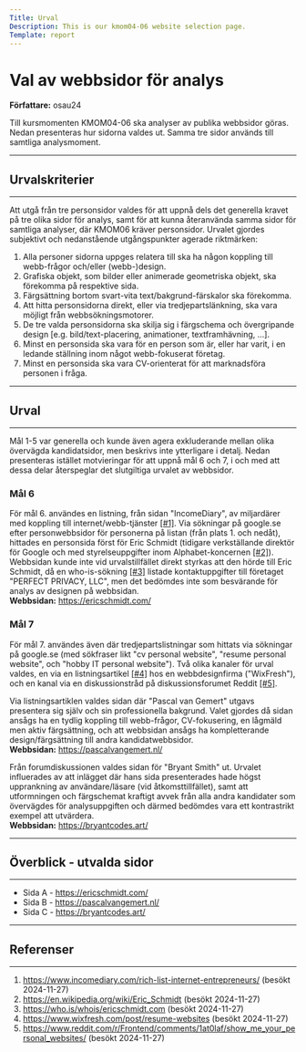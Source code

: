 ```yaml
---
Title: Urval
Description: This is our kmom04-06 website selection page.
Template: report
---
```


# Val av webbsidor för analys

**Författare:** osau24

Till kursmomenten KMOM04-06 ska analyser av publika webbsidor göras. Nedan presenteras hur sidorna valdes ut. Samma tre sidor används till samtliga analysmoment.

---
## Urvalskriterier
---

Att utgå från tre personsidor valdes för att uppnå dels det generella kravet på tre olika sidor för analys, samt för att kunna återanvända samma sidor för samtliga analyser, där KMOM06 kräver personsidor. Urvalet gjordes subjektivt och nedanstående utgångspunkter agerade riktmärken:

1) Alla personer sidorna uppges relatera till ska ha någon koppling till webb-frågor och/eller (webb-)design.
2) Grafiska objekt, som bilder eller animerade geometriska objekt, ska förekomma på respektive sida.
3) Färgsättning bortom svart-vita text/bakgrund-färskalor ska förekomma.
4) Att hitta personsidorna direkt, eller via tredjepartslänkning, ska vara möjligt från webbsökningsmotorer. 
5) De tre valda personsidorna ska skilja sig i färgschema och övergripande design [e.g. bild/text-placering, animationer, textframhävning, ...].
6) Minst en personsida ska vara för en person som är, eller har varit, i en ledande ställning inom något webb-fokuserat företag.
7) Minst en personsida ska vara CV-orienterat för att marknadsföra personen i fråga.

---
## Urval
---

Mål 1-5 var generella och kunde även agera exkluderande mellan olika övervägda kandidatsidor, men beskrivs inte ytterligare i detalj. Nedan presenteras istället motvieringar för att uppnå mål 6 och 7, i och med att dessa delar återspeglar det slutgiltiga urvalet av webbsidor.  

### Mål 6
För mål 6. användes en listning, från sidan "IncomeDiary", av miljardärer med koppling till internet/webb-tjänster [[#1]][1]. Via sökningar på google.se efter personwebbsidor för personerna på listan (från plats 1. och nedåt), hittades en personsida först för Eric Schmidt (tidigare verkställande direktör för Google och med styrelseuppgifter inom Alphabet-koncernen [[#2]][2]). Webbsidan kunde inte vid urvalstillfället direkt styrkas att den hörde till Eric Schmidt, då en who-is-sökning [[#3]][3] listade kontaktuppgifter till företaget "PERFECT PRIVACY, LLC", men det bedömdes inte som besvärande för analys av designen på webbsidan.  
**Webbsidan:** https://ericschmidt.com/

### Mål 7
För mål 7. användes även där tredjepartslistningar som hittats via sökningar på google.se (med sökfraser likt "cv personal website", "resume personal website", och "hobby IT personal website"). Två olika kanaler för urval valdes, en via en listningsartikel [[#4]][4] hos en webbdesignfirma ("WixFresh"), och en kanal via en diskussionstråd på diskussionsforumet Reddit [[#5]][5]. 

Via listningsartiklen valdes sidan där "Pascal van Gemert" utgavs presentera sig själv och sin professionella bakgrund. Valet gjordes då sidan ansågs ha en tydlig koppling till webb-frågor, CV-fokusering, en lågmäld men aktiv färgsättning, och att webbsidan ansågs ha kompletterande design/färgsättning till andra kandidatwebbsidor.  
**Webbsidan:** https://pascalvangemert.nl/

Från forumdiskussionen valdes sidan för "Bryant Smith" ut. Urvalet influerades av att inlägget där hans sida presenterades hade högst upprankning av användare/läsare (vid åtkomsttillfället), samt att utformningen och färgschemat kraftigt avvek från alla andra kandidater som övervägdes för analysuppgiften och därmed bedömdes vara ett kontrastrikt exempel att utvärdera.  
**Webbsidan:** https://bryantcodes.art/

---
## Överblick - utvalda sidor
---

- Sida A - https://ericschmidt.com/
- Sida B - https://pascalvangemert.nl/
- Sida C - https://bryantcodes.art/

---
## Referenser
---

1) https://www.incomediary.com/rich-list-internet-entrepreneurs/ (besökt 2024-11-27)
2) https://en.wikipedia.org/wiki/Eric_Schmidt (besökt 2024-11-27)
3) https://who.is/whois/ericschmidt.com (besökt 2024-11-27)
4) https://www.wixfresh.com/post/resume-websites (besökt 2024-11-27)
5) https://www.reddit.com/r/Frontend/comments/1at0laf/show_me_your_personal_websites/ (besökt 2024-11-27)

[1]: https://www.incomediary.com/rich-list-internet-entrepreneurs/
[2]: https://en.wikipedia.org/wiki/Eric_Schmidt 
[3]: https://who.is/whois/ericschmidt.com
[4]: https://www.wixfresh.com/post/resume-websites
[5]: https://www.reddit.com/r/Frontend/comments/1at0laf/show_me_your_personal_websites/
